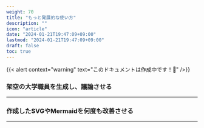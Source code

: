 ```yaml
---
weight: 70
title: "もっと発展的な使い方"
description: ""
icon: "article"
date: "2024-01-21T19:47:09+09:00"
lastmod: "2024-01-21T19:47:09+09:00"
draft: false
toc: true
---
```

{{< alert context="warning" text="このドキュメントは作成中です！👷" />}}

### 架空の大学職員を生成し、議論させる
---

### 作成したSVGやMermaidを何度も改善させる
---


### 

